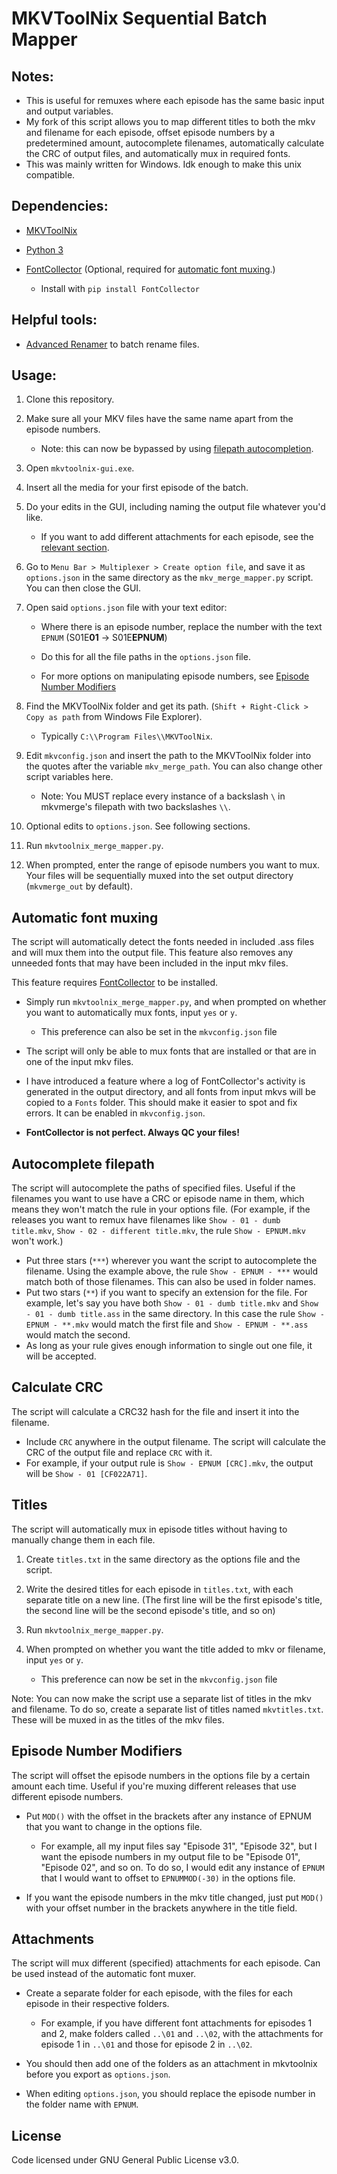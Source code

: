 # MKVToolNix Sequential Batch Mapper

## Notes:

 - This is useful for remuxes where each episode has the same basic input and output variables.
 - My fork of this script allows you to map different titles to both the mkv and filename for each episode, offset episode numbers by a predetermined amount, autocomplete filenames, automatically calculate the CRC of output files, and automatically mux in required fonts.
 - This was mainly written for Windows. Idk enough to make this unix compatible.

## Dependencies:

-  [MKVToolNix](https://www.fosshub.com/MKVToolNix.html)

-  [Python 3](https://www.python.org/downloads/)

-  [FontCollector](https://github.com/moi15moi/FontCollector) (Optional, required for [automatic font muxing](#automatic-font-muxing).)
    - Install with `pip install FontCollector`

## Helpful tools: 
- [Advanced Renamer](https://www.advancedrenamer.com/) to batch rename files.

## Usage:

1. Clone this repository.

2. Make sure all your MKV files have the same name apart from the episode numbers. 

    - Note: this can now be bypassed by using [filepath autocompletion](#autocomplete-filepath).

3. Open `mkvtoolnix-gui.exe`.

4. Insert all the media for your first episode of the batch.

5. Do your edits in the GUI, including naming the output file whatever you'd like.

    - If you want to add different attachments for each episode, see the [relevant section](#attachments).

6. Go to `Menu Bar > Multiplexer > Create option file`, and save it as `options.json` in the same directory as the `mkv_merge_mapper.py` script. You can then close the GUI.

7. Open said `options.json` file with your text editor:

    - Where there is an episode number, replace the number with the text `EPNUM` (S01E**01** -> S01E**EPNUM**)

    - Do this for all the file paths in the `options.json` file.

    - For more options on manipulating episode numbers, see [Episode Number Modifiers](#episode-number-modifiers)

8. Find the MKVToolNix folder and get its path. (`Shift + Right-Click > Copy as path` from Windows File Explorer).

    - Typically `C:\\Program Files\\MKVToolNix`.

9. Edit `mkvconfig.json` and insert the path to the MKVToolNix folder into the quotes after the variable `mkv_merge_path`. You can also change other script variables here.

    - Note: You MUST replace every instance of a backslash `\` in mkvmerge's filepath with two backslashes `\\`.

10. Optional edits to `options.json`. See following sections.

11. Run `mkvtoolnix_merge_mapper.py`.
  
12. When prompted, enter the range of episode numbers you want to mux. Your files will be sequentially muxed into the set output directory (`mkvmerge_out` by default).

## Automatic font muxing
The script will automatically detect the fonts needed in included .ass files and will mux them into the output file. This feature also removes any unneeded fonts that may have been included in the input mkv files.

This feature requires [FontCollector](https://github.com/moi15moi/FontCollector) to be installed.

- Simply run `mkvtoolnix_merge_mapper.py`, and when prompted on whether you want to automatically mux fonts, input `yes` or `y`.
    - This preference can also be set in the `mkvconfig.json` file

- The script will only be able to mux fonts that are installed or that are in one of the input mkv files.

- I have introduced a feature where a log of FontCollector's activity is generated in the output directory, and all fonts from input mkvs will be copied to a `Fonts` folder. This should make it easier to spot and fix errors. It can be enabled in `mkvconfig.json`.

- **FontCollector is not perfect. Always QC your files!**

## Autocomplete filepath

The script will autocomplete the paths of specified files. Useful if the filenames you want to use have a CRC or episode name in them, which means they won't match the rule in your options file. (For example, if the releases you want to remux have filenames like `Show - 01 - dumb title.mkv`, `Show - 02 - different title.mkv`, the rule `Show - EPNUM.mkv` won't work.)

- Put three stars (`***`) wherever you want the script to autocomplete the filename. Using the example above, the rule `Show - EPNUM - ***` would match both of those filenames. This can also be used in folder names.
- Put two stars (`**`) if you want to specify an extension for the file. For example, let's say you have both `Show - 01 - dumb title.mkv` and `Show - 01 - dumb title.ass` in the same directory. In this case the rule `Show - EPNUM - **.mkv` would match the first file and `Show - EPNUM - **.ass` would match the second.
- As long as your rule gives enough information to single out one file, it will be accepted.

## Calculate CRC

The script will calculate a CRC32 hash for the file and insert it into the filename.

- Include `CRC` anywhere in the output filename. The script will calculate the CRC of the output file and replace  `CRC` with it.
- For example, if your output rule is `Show - EPNUM [CRC].mkv`, the output will be `Show - 01 [CF022A71]`.

## Titles

The script will automatically mux in episode titles without having to manually change them in each file.

1. Create `titles.txt` in the same directory as the options file and the script.
2. Write the desired titles for each episode in `titles.txt`, with each separate title on a new line. (The first line will be the first episode's title, the second line will be the second episode's title, and so on)
3. Run `mkvtoolnix_merge_mapper.py`.
4. When prompted on whether you want the title added to mkv or filename, input `yes` or `y`.

    - This preference can now be set in the `mkvconfig.json` file

Note:
You can now make the script use a separate list of titles in the mkv and filename. To do so, create a separate list of titles named `mkvtitles.txt`. These will be muxed in as the titles of the mkv files.

## Episode Number Modifiers

The script will offset the episode numbers in the options file by a certain amount each time. Useful if you're muxing different releases that use different episode numbers.

- Put `MOD()` with the offset in the brackets after any instance of EPNUM that you want to change in the options file. 

    - For example, all my input files say "Episode 31", "Episode 32", but I want the episode numbers in my output file to be "Episode 01", "Episode 02", and so on. To do so, I would edit any instance of `EPNUM` that I would want to offset to `EPNUMMOD(-30)` in the options file.

- If you want the episode numbers in the mkv title changed, just put `MOD()` with your offset number in the brackets anywhere in the title field.

## Attachments

The script will mux different (specified) attachments for each episode. Can be used instead of the automatic font muxer.

- Create a separate folder for each episode, with the files for each episode in their respective folders.

    - For example, if you have different font attachments for episodes 1 and 2, make folders called `..\01` and `..\02`, with the attachments for episode 1 in `..\01` and those for episode 2 in `..\02`.

- You should then add one of the folders as an attachment in mkvtoolnix before you export as `options.json`.

- When editing `options.json`, you should replace the episode number in the folder name with `EPNUM`.

## License

Code licensed under GNU General Public License v3.0.
